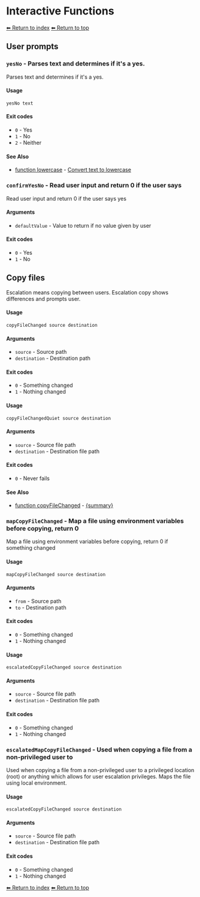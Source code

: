 # Interactive Functions

[⬅ Return to index](index.md)
[⬅ Return to top](../index.md)

## User prompts


### `yesNo` - Parses text and determines if it\'s a yes.

Parses text and determines if it\'s a yes.

#### Usage

    yesNo text

#### Exit codes

- `0` - Yes
- `1` - No
- `2` - Neither

#### See Also

- [function lowercase](./docs/tools/text.md) - [Convert text to lowercase](https://github.com/zesk/build/blob/main/bin/build/tools/text.sh#L237)

### `confirmYesNo` - Read user input and return 0 if the user says

Read user input and return 0 if the user says yes

#### Arguments

- `defaultValue` - Value to return if no value given by user

#### Exit codes

- `0` - Yes
- `1` - No

## Copy files 

Escalation means copying between users. Escalation copy shows differences and prompts user.


#### Usage

    copyFileChanged source destination

#### Arguments

- `source` - Source path
- `destination` - Destination path

#### Exit codes

- `0` - Something changed
- `1` - Nothing changed

#### Usage

    copyFileChangedQuiet source destination

#### Arguments

- `source` - Source file path
- `destination` - Destination file path

#### Exit codes

- `0` - Never fails

#### See Also

- [function copyFileChanged](./docs/tools/interactive.md) - [{summary}](https://github.com/zesk/build/blob/main/bin/build/tools/interactive.sh#L161)

### `mapCopyFileChanged` - Map a file using environment variables before copying, return 0

Map a file using environment variables before copying, return 0 if something changed

#### Usage

    mapCopyFileChanged source destination

#### Arguments

- `from` - Source path
- `to` - Destination path

#### Exit codes

- `0` - Something changed
- `1` - Nothing changed

#### Usage

    escalatedCopyFileChanged source destination

#### Arguments

- `source` - Source file path
- `destination` - Destination file path

#### Exit codes

- `0` - Something changed
- `1` - Nothing changed

### `escalatedMapCopyFileChanged` - Used when copying a file from a non-privileged user to

Used when copying a file from a non-privileged user to a privileged location (root) or anything which allows for user
escalation privileges. Maps the file using local environment.

#### Usage

    escalatedCopyFileChanged source destination

#### Arguments

- `source` - Source file path
- `destination` - Destination file path

#### Exit codes

- `0` - Something changed
- `1` - Nothing changed

[⬅ Return to index](index.md)
[⬅ Return to top](../index.md)
